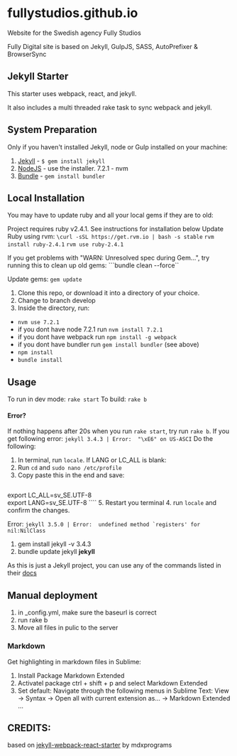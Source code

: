 fullystudios.github.io
=============================
Website for the Swedish agency Fully Studios

Fully Digital site is based on Jekyll, GulpJS, SASS, AutoPrefixer &amp; BrowserSync

## Jekyll Starter

This starter uses webpack, react, and jekyll.

It also includes a multi threaded rake task to sync webpack and jekyll.

## System Preparation
Only if you haven't installed Jekyll, node or Gulp installed on your machine:

1. [Jekyll](http://jekyllrb.com/) - `$ gem install jekyll`
2. [NodeJS](http://nodejs.org) - use the installer. 7.2.1 - nvm
4. [Bundle](http://bundler.io/) -  `gem install bundler`

## Local Installation
You may have to update ruby and all your local gems if they are to old:

Project requires ruby v2.4.1. See instructions for installation below
Update Ruby using rvm:
```\curl -sSL https://get.rvm.io | bash -s stable```
```rvm install ruby-2.4.1```
```rvm use ruby-2.4.1```

If you get problems with "WARN: Unresolved spec during Gem...", try running this to clean up old gems:
```bundle clean --force``

Update gems:
```gem update```

1. Clone this repo, or download it into a directory of your choice.
2. Change to branch develop 
3. Inside the directory, run: 
- `nvm use 7.2.1`
- if you dont have node 7.2.1 run `nvm install 7.2.1`
- if you dont have webpack run `npm install -g webpack`
- if you dont have bundler run `gem install bundler` (see above)
- `npm install`
- `bundle install`


## Usage 
To run in dev mode: `rake start`
To build: `rake b`

#### Error?
If nothing happens after 20s when you run `rake start`, try run `rake b`. If you get following error:
```jekyll 3.4.3 | Error:  "\xE6" on US-ASCI```
Do the following:

1. In terminal, run `locale`. If LANG or LC_ALL is blank:
2. Run `cd` and `sudo nano /etc/profile`
3. Copy paste this in the end and save:
    ```
export LC_ALL=sv_SE.UTF-8  
export LANG=sv_SE.UTF-8
    ````
5. Restart you terminal
4. run `locale` and confirm the changes. 

Error: ```jekyll 3.5.0 | Error:  undefined method `registers' for nil:NilClass```
1. gem install jekyll -v 3.4.3
2. bundle update jekyll
**jekyll**

As this is just a Jekyll project, you can use any of the commands listed in their [docs](http://jekyllrb.com/docs/usage/)


## Manual deployment
1. in _config.yml, make sure the baseurl is correct
2. run rake b
3. Move all files in pulic to the server


### Markdown
Get highlighting in markdown files in Sublime:
1. Install Package Markdown Extended
2. Activatel package ctrl + shift + p and select Markdown Extended
3. Set default: Navigate through the following menus in Sublime Text: View -> Syntax -> Open all with current extension as... -> Markdown Extended
...


## CREDITS:

based on [jekyll-webpack-react-starter](https://github.com/mdxprograms/jekyll-webpack-react) by mdxprograms
